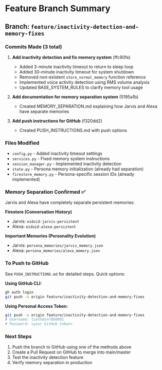 # Feature Branch Summary

## Branch: `feature/inactivity-detection-and-memory-fixes`

### Commits Made (3 total)

1. **Add inactivity detection and fix memory system** (ffc90fe)
   - Added 3-minute inactivity timeout to return to sleep loop
   - Added 30-minute inactivity timeout for system shutdown
   - Removed non-existent `store_normal_memory` function reference
   - Implemented voice activity detection using RMS volume analysis
   - Updated BASE_SYSTEM_RULES to clarify memory tool usage

2. **Add documentation for memory separation system** (5195a1b)
   - Created MEMORY_SEPARATION.md explaining how Jarvis and Alexa have separate memories

3. **Add push instructions for GitHub** (f320dd2)
   - Created PUSH_INSTRUCTIONS.md with push options

### Files Modified
- `config.py` - Added inactivity timeout settings
- `services.py` - Fixed memory system instructions
- `session_manager.py` - Implemented inactivity detection
- `state.py` - Persona memory initialization (already had separation)
- `firestore_memory.py` - Persona-specific session IDs (already implemented)

### Memory Separation Confirmed ✅

Jarvis and Alexa have completely separate persistent memories:

**Firestore (Conversation History)**
- Jarvis: `eidoid-jarvis-persistent`
- Alexa: `eidoid-alexa-persistent`

**Important Memories (Personality Evolution)**
- Jarvis: `persona_memories/jarvis_memory.json`
- Alexa: `persona_memories/alexa_memory.json`

### To Push to GitHub

See `PUSH_INSTRUCTIONS.md` for detailed steps. Quick options:

**Using GitHub CLI:**
```bash
gh auth login
git push -u origin feature/inactivity-detection-and-memory-fixes
```

**Using Personal Access Token:**
```bash
git push -u origin feature/inactivity-detection-and-memory-fixes
# Username: tienhdsn?000001
# Password: <your GitHub token>
```

### Next Steps
1. Push the branch to GitHub using one of the methods above
2. Create a Pull Request on GitHub to merge into main/master
3. Test the inactivity detection feature
4. Verify memory separation in production

